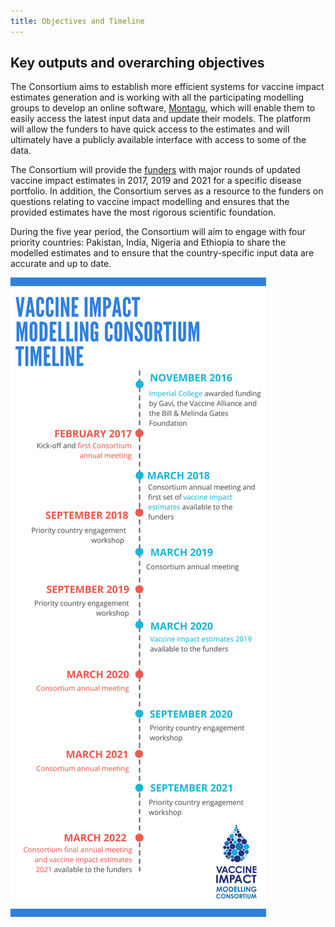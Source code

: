 ```yaml
---
title: Objectives and Timeline
---
```


## Key outputs and overarching objectives

The Consortium aims to establish more efficient systems for vaccine impact estimates generation and is working with all the participating modelling groups to develop an online software, [Montagu](https://montagu.vaccineimpact.org/), which will enable them to easily access the latest input data and update their models. The platform will allow the funders to have quick access to the estimates and will ultimately have a publicly available interface with access to some of the data.  

The Consortium will provide the [funders](/partners/#funders) with major rounds of updated vaccine impact estimates in 2017, 2019 and 2021 for a specific disease portfolio. In addition, the Consortium serves as a resource to the funders on questions relating to vaccine impact modelling and ensures that the provided estimates have the most rigorous scientific foundation.    

During the five year period, the Consortium will aim to engage with four priority countries: Pakistan, India, Nigeria and Ethiopia to share the modelled estimates and to ensure that the country-specific input data are accurate and up to date.   
   
     

[![](/img/VIMC_timeline_infographic7.png)](/img/VIMC_timeline_infographic7.png)   



